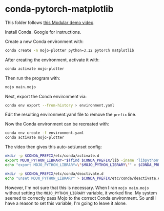 # conda-pytorch-matplotlib

This folder follows
[this Modular demo video](https://www.youtube.com/watch?v=bmpjT0T4IDY).

Install Conda. Google for instructions.

Create a new Conda environment with:

```bash
conda create -n mojo-plotter python=3.12 pytorch matplotlib
```

After creating the environment, activate it with:

```bash
conda activate mojo-plotter
```

Then run the program with:

```bash
mojo main.mojo
```

Next, export the Conda environment via:

```bash
conda env export --from-history > environment.yaml
```

Edit the resulting environment.yaml file to remove the `prefix` line.

Now the Conda environment can be recreated with:

```bash
conda env create -f environment.yaml
conda activate mojo-plotter
```

The video then gives this auto-set/unset config:

```bash
mkdir -p $CONDA_PREFIX/etc/conda/activate.d
export MOJO_PYTHON_LIBRARY="$(find $CONDA_PREFIX/lib -iname 'libpython*.[s,d]*' | sort -r | head -n 1)"
echo "export MOJO_PYTHON_LIBRARY=\"$MOJO_PYTHON_LIBRARY\"" > $CONDA_PREFIX/etc/conda/activate.d/export-mojo.sh

mkdir -p $CONDA_PREFIX/etc/conda/deactivate.d
echo "unset MOJO_PYTHON_LIBRARY" > $CONDA_PREFIX/etc/conda/deactivate.d/unset-mojo.sh
```

However, I'm not sure that this is necessary. When I ran `mojo main.mojo` without
setting the `MOJO_PYTHON_LIBRARY` variable, it worked fine. My system seemed to
correctly pass Mojo to the correct Conda environment. So until I have a reason
to set this variable, I'm going to leave it alone.
